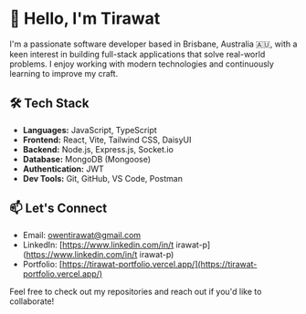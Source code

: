 # 👋 Hello, I'm Tirawat

I'm a passionate software developer based in Brisbane, Australia 🇦🇺, with a keen interest in building full-stack applications that solve real-world problems. I enjoy working with modern technologies and continuously learning to improve my craft.

## 🛠️ Tech Stack

- **Languages:** JavaScript, TypeScript
- **Frontend:** React, Vite, Tailwind CSS, DaisyUI
- **Backend:** Node.js, Express.js, Socket.io
- **Database:** MongoDB (Mongoose)
- **Authentication:** JWT
- **Dev Tools:** Git, GitHub, VS Code, Postman

## 📫 Let's Connect

- Email: [owentirawat@gmail.com](mailto:owentirawat@gmail.com)
- LinkedIn: [https://www.linkedin.com/in/t
 irawat-p](https://www.linkedin.com/in/t
 irawat-p)
- Portfolio: [https://tirawat-portfolio.vercel.app/](https://tirawat-portfolio.vercel.app/)

Feel free to check out my repositories and reach out if you'd like to collaborate!
